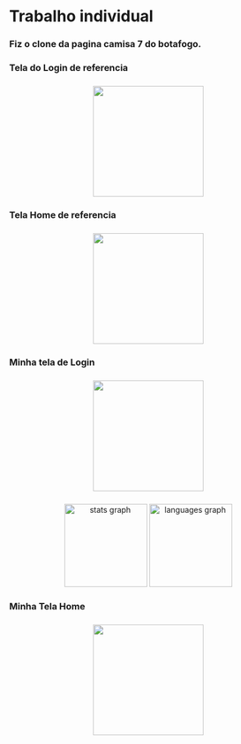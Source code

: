 <h1 align="left">Trabalho individual</h1>

###

<h3 align="left">Fiz o clone da pagina camisa 7 do botafogo.</h3>

###

<h3 align="left">Tela do Login de referencia</h3>

###

<div align="center">
  <img height="200" src="https://i.imgur.com/UAsQ8Es.jpeg "  />
</div>

###

<h3 align="left">Tela Home de referencia</h3>

###

<div align="center">
  <img height="200" src="https://i.imgur.com/5hKo3H1.jpeg"  />
</div>

###

<h3 align="left">Minha tela de Login</h3>

###

<div align="center">
  <img height="200" src="https://i.imgur.com/BaNgKl8.jpeg"  />
</div>

###

<div align="center">
  <img src="https://github-readme-stats.vercel.app/api?username=MariPuri5&hide_title=false&hide_rank=false&show_icons=true&include_all_commits=true&count_private=true&disable_animations=false&theme=dracula&locale=en&hide_border=false&order=1" height="150" alt="stats graph"  />
  <img src="https://github-readme-stats.vercel.app/api/top-langs?username=MariPuri5&locale=en&hide_title=false&layout=compact&card_width=320&langs_count=5&theme=dracula&hide_border=false&order=2" height="150" alt="languages graph"  />
</div>

###

<h3 align="left">Minha Tela Home</h3>

###

<div align="center">
  <img height="200" src="https://i.imgur.com/EL00TSG.jpeg"  />
</div>

###

